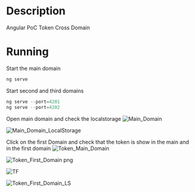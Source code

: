 # Description
Angular PoC Token Cross Domain

# Running
Start the main domain
```javascript
ng serve
```

Start second and third domains
```javascript
ng serve --port=4201
ng serve --port=4202
```

Open main domain and check the localstorage
![Main_Domain](https://user-images.githubusercontent.com/1216181/99189478-a1839c00-2761-11eb-8367-69afe11b1e64.png)

![Main_Domain_LocalStorage](https://user-images.githubusercontent.com/1216181/99189491-b8c28980-2761-11eb-95ca-da19fc8b40d3.png)

Click on the first Domain and check that the token is show in the main and in the first domain
![Token_Main_Domain](https://user-images.githubusercontent.com/1216181/99189575-0dfe9b00-2762-11eb-9b79-a8ca6d4721b6.png)

![Token_First_Domain png](https://user-images.githubusercontent.com/1216181/99189580-1951c680-2762-11eb-8bb5-7befbe010351.png)

![TF](https://user-images.githubusercontent.com/1216181/99189614-54ec9080-2762-11eb-9239-9fe2539e1035.png)

![Token_First_Domain_LS](https://user-images.githubusercontent.com/1216181/99189593-38505880-2762-11eb-973b-8fa4432a45cc.png)
